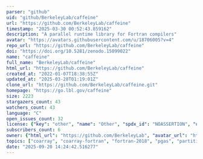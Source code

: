 ```yaml
---
parser: "github"
uid: "github/BerkeleyLab/caffeine"
url: "https://github.com/BerkeleyLab/caffeine"
timestamp: "2025-03-30 00:52:43.859162"
description: "A parallel runtime library for Fortran compilers"
avatar: "https://avatars.githubusercontent.com/u/18706005?v=4"
repo_url: "https://github.com/BerkeleyLab/caffeine"
doi: "https://doi.org/10.5281/zenodo.15099022"
name: "caffeine"
full_name: "BerkeleyLab/caffeine"
html_url: "https://github.com/BerkeleyLab/caffeine"
created_at: "2022-01-07T18:38:55Z"
updated_at: "2025-03-28T01:19:01Z"
clone_url: "https://github.com/BerkeleyLab/caffeine.git"
homepage: "https://go.lbl.gov/caffeine"
size: 2223
stargazers_count: 43
watchers_count: 43
language: "C"
open_issues_count: 32
license: {"key": "other", "name": "Other", "spdx_id": "NOASSERTION", "url": null, "node_id": "MDc6TGljZW5zZTA="}
subscribers_count: 6
owner: {"html_url": "https://github.com/BerkeleyLab", "avatar_url": "https://avatars.githubusercontent.com/u/18706005?v=4", "login": "BerkeleyLab", "type": "Organization"}
topics: ["coarray", "coarray-fortran", "fortran-2018", "pgas", "partitioned-global-address-space", "parallel-programming", "runtime-library", "fortran-2023", "parallel-computing", "parallelism"]
date: "2025-09-20 14:24:42.516277"
---
```

